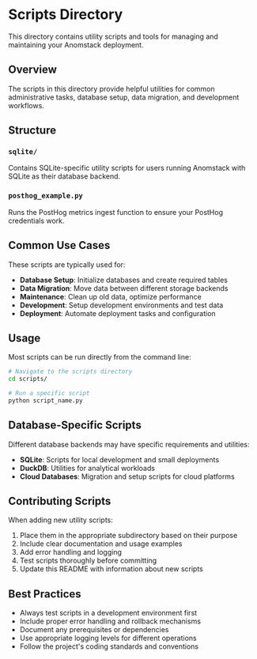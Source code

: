 # Scripts Directory

This directory contains utility scripts and tools for managing and maintaining your Anomstack deployment.

## Overview

The scripts in this directory provide helpful utilities for common administrative tasks, database setup, data migration, and development workflows.

## Structure

### `sqlite/`
Contains SQLite-specific utility scripts for users running Anomstack with SQLite as their database backend.

### `posthog_example.py`
Runs the PostHog metrics ingest function to ensure your PostHog credentials work.

## Common Use Cases

These scripts are typically used for:

- **Database Setup**: Initialize databases and create required tables
- **Data Migration**: Move data between different storage backends
- **Maintenance**: Clean up old data, optimize performance
- **Development**: Setup development environments and test data
- **Deployment**: Automate deployment tasks and configuration

## Usage

Most scripts can be run directly from the command line:

```bash
# Navigate to the scripts directory
cd scripts/

# Run a specific script
python script_name.py
```

## Database-Specific Scripts

Different database backends may have specific requirements and utilities:

- **SQLite**: Scripts for local development and small deployments
- **DuckDB**: Utilities for analytical workloads
- **Cloud Databases**: Migration and setup scripts for cloud platforms

## Contributing Scripts

When adding new utility scripts:

1. Place them in the appropriate subdirectory based on their purpose
2. Include clear documentation and usage examples
3. Add error handling and logging
4. Test scripts thoroughly before committing
5. Update this README with information about new scripts

## Best Practices

- Always test scripts in a development environment first
- Include proper error handling and rollback mechanisms
- Document any prerequisites or dependencies
- Use appropriate logging levels for different operations
- Follow the project's coding standards and conventions
